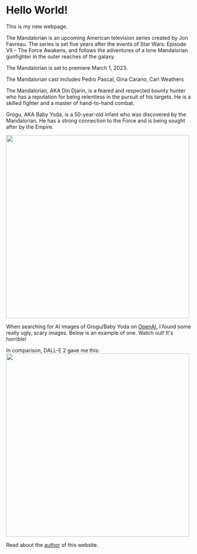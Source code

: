 # Hello World!

This is my new webpage.


The Mandalorian is an upcoming American television series created by Jon Favreau. The series is set five years after the events of Star Wars: Episode VII – The Force Awakens, and follows the adventures of a lone Mandalorian gunfighter in the outer reaches of the galaxy.

The Mandalorian is set to premiere March 1, 2023.

The Mandalorian cast includes Pedro Pascal, Gina Carano, Carl Weathers

The Mandalorian, AKA Din Djarin, is a feared and respected bounty hunter who has a reputation for being relentless in the pursuit of his targets. He is a skilled fighter and a master of hand-to-hand combat.

Grogu, AKA Baby Yoda, is a 50-year-old infant who was discovered by the Mandalorian. He has a strong connection to the Force and is being sought after by the Empire.

<img src="https://user-images.githubusercontent.com/116817238/205964042-17c22a37-bab5-4df2-8df6-ba6b02138248.png" width="500">

When searching for AI images of Grogu/Baby Yoda on <a href="https://beta.openai.com">OpenAI</a>, I found some really ugly, scary images. Below is an example of one. Watch out! It's horrible!


In comparison, DALL-E 2 gave me this:<br> 
<img src="DALL·E 2022-12-06 11.18.09 - promotional art of baby yoda in space, cute, character art.png" width="500">

Read about the <a href="about.html">author</a> of this website.
